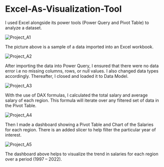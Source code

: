 # Excel-As-Visualization-Tool
I used Excel  alongside its power tools (Power Query and Pivot Table) to analyze a dataset.



![Project_A1](https://user-images.githubusercontent.com/101093568/157547580-532d10b6-abf2-42ed-8c9a-f876bb6ee72a.png)


The picture above is a sample of a data imported into an Excel workbook.

![Project_A2](https://user-images.githubusercontent.com/101093568/157547638-be454407-d04b-4eac-878a-00a91c438639.png)

After importing the data into Power Query, I ensured that there were no data error i.e no missing columns, rows, or null values. I also changed data types accordingly. Thereafter, I closed and loaded it to Data Model. 

![Project_A3](https://user-images.githubusercontent.com/101093568/157547691-d7e804b3-508f-4ece-8cd0-66b697f8c46e.png)

With the use of DAX formulas, I calculated the total salary and average salary of each region. This formula will iterate over any filtered set of data in the Pivot Table.

![Project_A4](https://user-images.githubusercontent.com/101093568/157547742-3d35bce5-b117-405f-922f-27c4cd92aac1.png)

Then I made a dashboard showing a Pivot Table and Chart of the Salaries for each region. There is an added slicer to help filter the particular year of interest.

![Project_A5](https://user-images.githubusercontent.com/101093568/157547793-4cf2d37c-55e9-4922-a61c-5a4e79608960.png)

The dashboard above helps to visualize the trend in salaries for each region over a period (1997 – 2022). 

